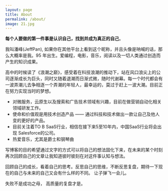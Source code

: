 ```yaml
---
layout: page
title: About
permalink: /about/
image: 21.jpg
---
```

**每个人要做的第一件事是认识自己，找到并成为真正的自己**。

我叫潘峰(JeffPan), 如果你在其他平台上看到这个昵称，并且头像是呐喊的话，那么大概率是我。95 年出生。爱编程，电影，音乐，阅读以及一切人类通过创造而产生的知识成果。

高中的时候读了《浪潮之巅》，感受着在科技浪潮的推动下，站在风口浪尖上的公司逐渐成长为巨头，同时又随着退潮而日渐式微，随时代谢幕。每一个时代都会有一波弄潮儿去争相逐一个弄潮的年轻人，最幸运的，莫过于赶上一波大潮。目前正在努力实现当时的梦想。

- 对微服务，云原生以及搜索和广告技术领域有兴趣，目前在做营销自动化相关领域研发工作。
- 使命和价值观是用技术创造产品 —— 通过科技和技术做出一款让自己及他人变的更好的产品。
- 目前关注着TO B SaaS行业，相信在接下来5至10年内，中国SaaS行业将会出现 Salesforce的公司。
- 热爱音乐，尤其是爵士和钢琴曲

写博客的目的希望通过文字的方式可以将自己的想法固化下来，在未来的某个时刻再次回顾自己的文章让我知道彼时彼刻在对这件事认知与想法。

回顾自己的成长，看着自己的思考。反思自己的思维，不断反思复盘，期待一下现在的自己与未来的自己又会有什么样的不同。
让子弹飞一会儿。

失败不是成功之母， 高质量的复盘才是。